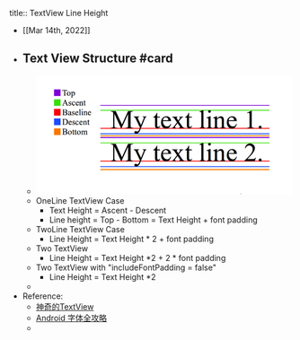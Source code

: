 title:: TextView Line Height

- [[Mar 14th, 2022]]
- ## Text View Structure #card
	- ![image.png](../assets/image_1647249506338_0.png)
	- OneLine TextView Case
		- Text Height = Ascent - Descent
		- Line height = Top - Bottom = Text Height + font padding
	- TwoLine TextView Case
		- Line Height = Text Height * 2 + font padding
	- Two TextView
		- Line Height = Text Height *2 + 2 * font padding
	- Two TextView with "includeFontPadding = false"
		- Line Height = Text Height *2
	-
- Reference:
	- [神奇的TextView](https://codeantenna.com/a/qTS5cygDkQ)
	- [Android 字体全攻略](https://www.jianshu.com/p/35328f7ac54a)
	-
